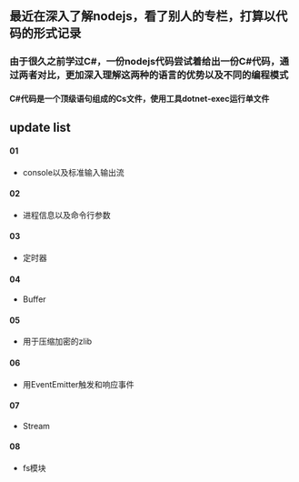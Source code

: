 ## 最近在深入了解nodejs，看了别人的专栏，打算以代码的形式记录

### 由于很久之前学过C#，一份nodejs代码尝试着给出一份C#代码，通过两者对比，更加深入理解这两种的语言的优势以及不同的编程模式



#### C#代码是一个顶级语句组成的Cs文件，使用工具dotnet-exec运行单文件

## update list

#### 01
* console以及标准输入输出流
#### 02
* 进程信息以及命令行参数
#### 03
* 定时器
#### 04
* Buffer
#### 05
* 用于压缩加密的zlib
#### 06
* 用EventEmitter触发和响应事件
#### 07
* Stream
#### 08
* fs模块



